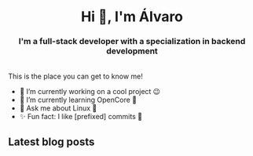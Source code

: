 <h1 align="center">Hi 👋, I'm Álvaro</h1>
<h3 align="center">I'm a full-stack developer with a specialization in backend development</h3>
<br>
This is the place you can get to know me!

- 🔭 I’m currently working on a cool project 😉
- 🌱 I’m currently learning OpenCore 🍏
- 💬 Ask me about Linux 🐧
- ✨ Fun fact: I like [prefixed] commits 🌳

## Latest blog posts
